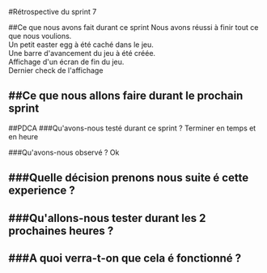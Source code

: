 #Rétrospective du sprint 7


##Ce que nous avons fait durant ce sprint 
Nous avons réussi à finir tout ce que nous voulions.  
Un petit easter egg à été caché dans le jeu.  
Une barre d'avancement du jeu à été créée.  
Affichage d'un écran de fin du jeu.  
Dernier check de l'affichage

##Ce que nous allons faire durant le prochain sprint
--

##PDCA
###Qu'avons-nous testé durant ce sprint ?
Terminer en temps et en heure

###Qu'avons-nous observé ?
Ok

###Quelle décision prenons nous suite é cette experience ?
--

###Qu'allons-nous tester durant les 2 prochaines heures ?
--

###A quoi verra-t-on que cela é fonctionné ?
--